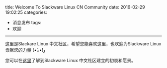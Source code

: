 title: Welcome To Slackware Linux CN Community
date: 2016-02-29 19:02:25
categories:
  - 消息发布
tags:
  - 欢迎
---

这里是Slackare Linux 中文社区，希望您能喜欢这里，也欢迎为Slackware Linux [贡献您的力量][ID_CONTRIBUTE] (•̀ᴗ•́)و

您可以在[这里][ID_WISH]了解到Slackware Linux 中文社区建立的初衷和愿景。

[ID_CONTRIBUTE]: https://github.com/slackwarecn "点此访问我们的Github Organization 主页"
[ID_WISH]: /About "为什么会有Slackware Linux 中文社区？"

